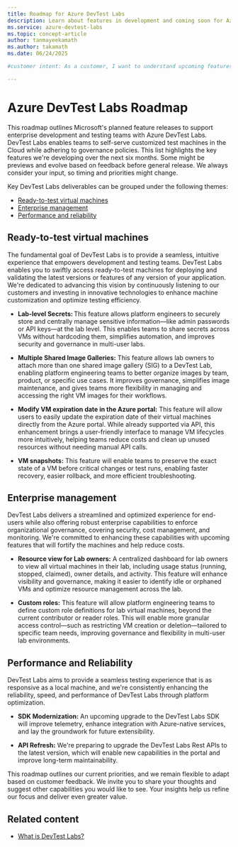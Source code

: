 ```yaml
---
title: Roadmap for Azure DevTest Labs
description: Learn about features in development and coming soon for Azure DevTest Labs.
ms.service: azure-devtest-labs
ms.topic: concept-article
author: tanmayeekamath
ms.author: takamath
ms.date: 06/24/2025

#customer intent: As a customer, I want to understand upcoming features and enhancements in Azure DevTest Labs so that I can plan and optimize development and deployment strategies.

---
```

# Azure DevTest Labs Roadmap 

This roadmap outlines Microsoft's planned feature releases to support enterprise development and testing teams with Azure DevTest Labs. DevTest Labs enables teams to self-serve customized test machines in the Cloud while adhering to governance policies. This list highlights the key features we're developing over the next six months. Some might be previews and evolve based on feedback before general release. We always consider your input, so timing and priorities might change. 

Key DevTest Labs deliverables can be grouped under the following themes: 

- [Ready-to-test virtual machines](#ready-to-test-virtual-machines)
- [Enterprise management](#enterprise-management) 
- [Performance and reliability](#performance-and-reliability) 

## Ready-to-test virtual machines

The fundamental goal of DevTest Labs is to provide a seamless, intuitive experience that empowers development and testing teams. DevTest Labs enables you to swiftly access ready-to-test machines for deploying and validating the latest versions or features of any version of your application. We're dedicated to advancing this vision by continuously listening to our customers and investing in innovative technologies to enhance machine customization and optimize testing efficiency. 

- **Lab-level Secrets:** This feature allows platform engineers to securely store and centrally manage sensitive information—like admin passwords or API keys—at the lab level. This enables teams to share secrets across VMs without hardcoding them, simplifies automation, and improves security and governance in multi-user labs. 

- **Multiple Shared Image Galleries:** This feature allows lab owners to attach more than one shared image gallery (SIG) to a DevTest Lab, enabling platform engineering teams to better organize images by team, product, or specific use cases. It improves governance, simplifies image maintenance, and gives teams more flexibility in managing and accessing the right VM images for their workflows. 

- **Modify VM expiration date in the Azure portal:** This feature will allow users to easily update the expiration date of their virtual machines directly from the Azure portal. While already supported via API, this enhancement brings a user-friendly interface to manage VM lifecycles more intuitively, helping teams reduce costs and clean up unused resources without needing manual API calls. 

- **VM snapshots:** This feature will enable teams to preserve the exact state of a VM before critical changes or test runs, enabling faster recovery, easier rollback, and more efficient troubleshooting. 

## Enterprise management 

DevTest Labs delivers a streamlined and optimized experience for end-users while also offering robust enterprise capabilities to enforce organizational governance, covering security, cost management, and monitoring. We're committed to enhancing these capabilities with upcoming features that will fortify the machines and help reduce costs. 

- **Resource view for Lab owners:** A centralized dashboard for lab owners to view all virtual machines in their lab, including usage status (running, stopped, claimed), owner details, and activity. This feature will enhance visibility and governance, making it easier to identify idle or orphaned VMs and optimize resource management across the lab. 

- **Custom roles:** This feature will allow platform engineering teams to define custom role definitions for lab virtual machines, beyond the current contributor or reader roles. This will enable more granular access control—such as restricting VM creation or deletion—tailored to specific team needs, improving governance and flexibility in multi-user lab environments. 

## Performance and Reliability 

DevTest Labs aims to provide a seamless testing experience that is as responsive as a local machine, and we're consistently enhancing the reliability, speed, and performance of DevTest Labs through platform optimization. 

- **SDK Modernization:** An upcoming upgrade to the DevTest Labs SDK will improve telemetry, enhance integration with Azure-native services, and lay the groundwork for future extensibility. 

- **API Refresh:** We're preparing to upgrade the DevTest Labs Rest APIs to the latest version, which will enable new capabilities in the portal and improve long-term maintainability. 

This roadmap outlines our current priorities, and we remain flexible to adapt based on customer feedback. We invite you to share your thoughts and suggest other capabilities you would like to see. Your insights help us refine our focus and deliver even greater value. 

## Related content

- [What is DevTest Labs?](./devtest-lab-overview.md)
